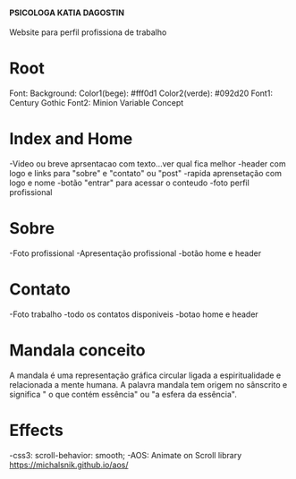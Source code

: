 #### PSICOLOGA KATIA DAGOSTIN #####

Website para perfil profissiona de trabalho

# Root #

Font:
Background:
Color1(bege): #fff0d1
Color2(verde): #092d20
Font1: Century Gothic
Font2: Minion Variable Concept


# Index and Home #

-Video ou breve aprsentacao com texto...ver qual fica melhor
-header com logo e links para "sobre" e "contato" ou "post"
-rapida aprensetação com logo e nome
-botão "entrar" para acessar o conteudo
-foto perfil profissional

# Sobre #

-Foto profissional
-Apresentação profissional
-botão home e header

# Contato #

-Foto trabalho
-todo os contatos disponiveis
-botao home e header

# Mandala conceito #

A mandala é uma representação gráfica circular ligada a espiritualidade e 
relacionada a mente humana. A palavra mandala tem origem no sânscrito e significa 
" o que contém essência" ou "a esfera da  essência".    


# Effects #

-css3: scroll-behavior: smooth;
-AOS: Animate on Scroll library  https://michalsnik.github.io/aos/ 